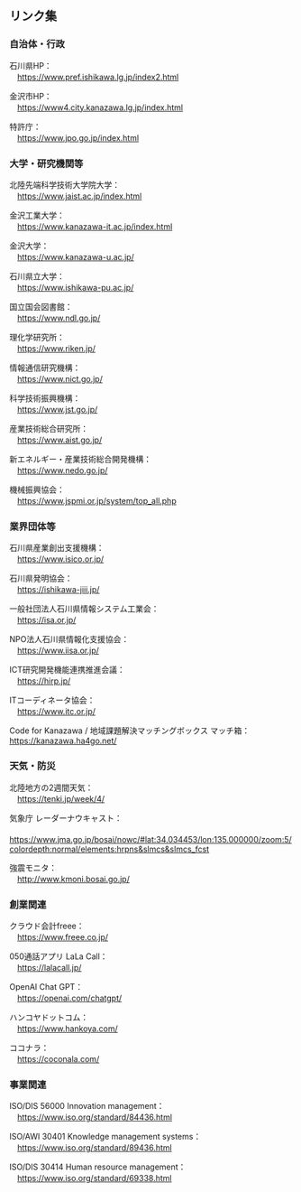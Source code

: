 ## リンク集
### 自治体・行政
石川県HP：  
　https://www.pref.ishikawa.lg.jp/index2.html

金沢市HP：  
　https://www4.city.kanazawa.lg.jp/index.html

特許庁：  
　https://www.jpo.go.jp/index.html
 
### 大学・研究機関等
北陸先端科学技術大学院大学：  
　https://www.jaist.ac.jp/index.html

金沢工業大学：  
　https://www.kanazawa-it.ac.jp/index.html

金沢大学：  
　https://www.kanazawa-u.ac.jp/

石川県立大学：  
　https://www.ishikawa-pu.ac.jp/

国立国会図書館：  
　https://www.ndl.go.jp/

理化学研究所：  
　https://www.riken.jp/

情報通信研究機構：  
　https://www.nict.go.jp/

科学技術振興機構：  
　https://www.jst.go.jp/

産業技術総合研究所：  
　https://www.aist.go.jp/

新エネルギー・産業技術総合開発機構：  
　https://www.nedo.go.jp/

機械振興協会：  
　https://www.jspmi.or.jp/system/top_all.php
 
### 業界団体等
石川県産業創出支援機構：  
　https://www.isico.or.jp/

石川県発明協会：  
　https://ishikawa-jiii.jp/

一般社団法人石川県情報システム工業会：  
　https://isa.or.jp/

NPO法人石川県情報化支援協会：  
　https://www.iisa.or.jp/

ICT研究開発機能連携推進会議：  
　https://hirp.jp/
 
ITコーディネータ協会：  
　https://www.itc.or.jp/

Code for Kanazawa / 地域課題解決マッチングボックス マッチ箱：  
 https://kanazawa.ha4go.net/

### 天気・防災
北陸地方の2週間天気：  
　https://tenki.jp/week/4/

気象庁 レーダーナウキャスト：  
　https://www.jma.go.jp/bosai/nowc/#lat:34.034453/lon:135.000000/zoom:5/colordepth:normal/elements:hrpns&slmcs&slmcs_fcst

強震モニタ：  
　http://www.kmoni.bosai.go.jp/

### 創業関連
クラウド会計freee：  
　https://www.freee.co.jp/

050通話アプリ LaLa Call：  
　https://lalacall.jp/

OpenAI Chat GPT：  
　https://openai.com/chatgpt/

ハンコヤドットコム：  
　https://www.hankoya.com/

ココナラ：  
　https://coconala.com/

### 事業関連
ISO/DIS 56000 Innovation management：  
　https://www.iso.org/standard/84436.html

ISO/AWI 30401 Knowledge management systems：  
　https://www.iso.org/standard/89436.html

ISO/DIS 30414 Human resource management：  
　https://www.iso.org/standard/69338.html
